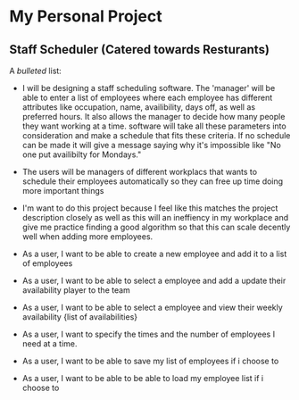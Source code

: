# My Personal Project

## Staff Scheduler (Catered towards Resturants)

A *bulleted* list:

- I will be designing a staff scheduling software. The 'manager' will be able to enter a list of employees where each
employee has different attributes like occupation, name, availibility, days off, as well as preferred hours. 
It also allows the manager to decide how many people they want working at a time. 
software will take all these parameters into consideration and make a schedule that fits these criteria. If no schedule 
can be made it will give a message saying why it's impossible like "No one put availibilty for Mondays."

- The users will be managers of different workplacs that wants to schedule their employees automatically so they can
free up time doing more important things

- I'm want to do this project because I feel like this matches the project description closely as well as this will an
ineffiency in my workplace and give me practice finding a good algorithm so that this can scale decently well when
adding more employees.

- As a user, I want to be able to create a new employee and add it to a list of employees
- As a user, I want to be able to select a employee and add a update their availability player to the team
- As a user, I want to be able to select a employee and view their weekly availability {list of availabilities}
- As a user, I want to specify the times and the number of employees I need at a time.
- As a user, I want to be able to save my list of employees if i choose to
- As a user, I want to be able to be able to load my employee list if i choose to
